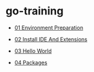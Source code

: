 # go-training


*   [01 Environment Preparation](https://github.com/catchplay/go-training/tree/master/01-environment-preparation)

*   [02 Install IDE And Extensions](https://github.com/catchplay/go-training/tree/master/02-install-ide-and-extensions)

*   [03 Hello World](https://github.com/catchplay/go-training/tree/master/03-helloworld)
*   [04 Packages](https://github.com/catchplay/go-training/tree/master/04-packages)